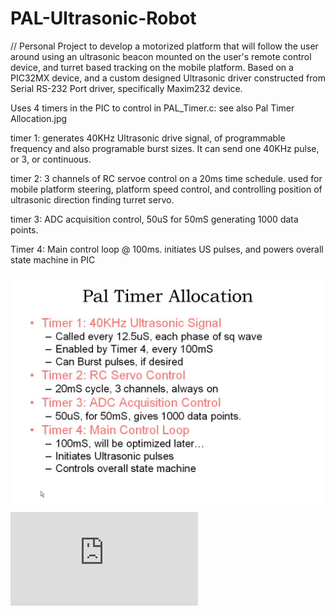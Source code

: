 # PAL-Ultrasonic-Robot
// Personal Project to develop a motorized platform that will follow the user around using an ultrasonic beacon mounted on the user's remote control device, and turret based tracking on the mobile platform.
Based on a PIC32MX device, and a custom designed Ultrasonic driver constructed from Serial RS-232 Port driver, specifically Maxim232 device.

Uses 4 timers in the PIC to control in PAL_Timer.c:
see also Pal Timer Allocation.jpg

timer 1: generates 40KHz Ultrasonic drive signal, of programmable frequency and also programable burst sizes. It can send one 40KHz pulse, or 3, or continuous.

timer 2: 3 channels of RC servoe control on a 20ms time schedule. used for mobile platform steering, platform speed control, and controlling position of ultrasonic direction finding turret servo.

timer 3: ADC acquisition control, 50uS for 50mS generating 1000 data points.

Timer 4: Main control loop @ 100ms. initiates US pulses, and powers overall state machine in PIC

![PalTimerAllocation](https://raw.githubusercontent.com/mcecere/PAL-Ultrasonic-Robot/master/Pal_Timer_Allocation.jpg)
![PalBlockDiagram](https://raw.githubusercontent.com/mcecere/PAL-Ultrasonic-Robot/master/Pal_System_Block_Diagram.pdf)


